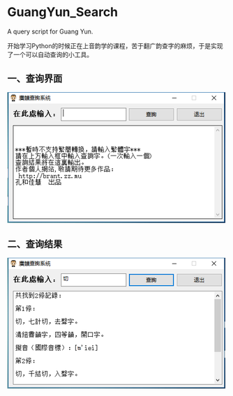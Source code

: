 # GuangYun_Search
A query script for Guang Yun.

开始学习Python的时候正在上音韵学的课程，苦于翻广韵查字的麻烦，于是实现了一个可以自动查询的小工具。

## 一、查询界面
 
![guangsys1](https://github.com/asura1995/GuangYun_Search/blob/master/guangsys1.png)
 
## 二、查询结果
 
![guangsys2](https://github.com/asura1995/GuangYun_Search/blob/master/guangsys2.png)
